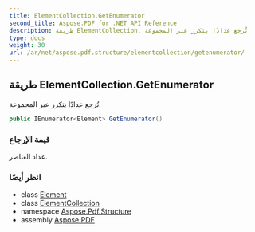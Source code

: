 ```yaml
---
title: ElementCollection.GetEnumerator
second_title: Aspose.PDF for .NET API Reference
description: طريقة ElementCollection. تُرجع عدادًا يتكرر عبر المجموعة
type: docs
weight: 30
url: /ar/net/aspose.pdf.structure/elementcollection/getenumerator/
---
```

## طريقة ElementCollection.GetEnumerator

تُرجع عدادًا يتكرر عبر المجموعة.

```csharp
public IEnumerator<Element> GetEnumerator()
```

### قيمة الإرجاع

عداد العناصر.

### انظر أيضًا

* class [Element](../../element/)
* class [ElementCollection](../)
* namespace [Aspose.Pdf.Structure](../../../aspose.pdf.structure/)
* assembly [Aspose.PDF](../../../)